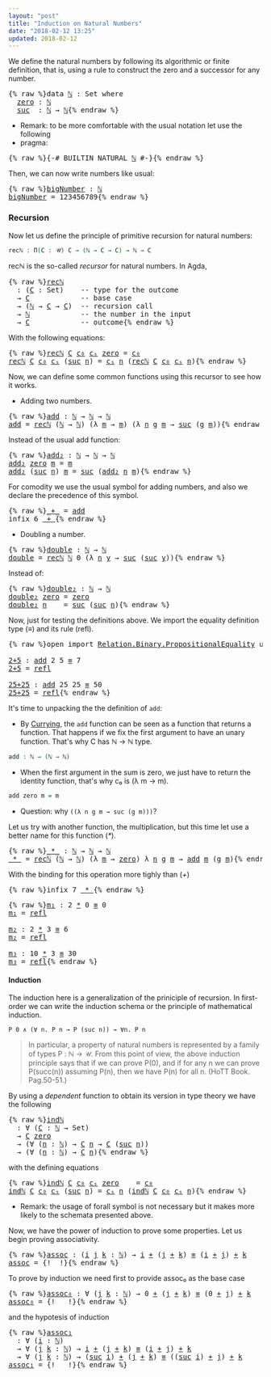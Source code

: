 ```yaml
---
layout: "post"
title: "Induction on Natural Numbers"
date: "2018-02-12 13:25"
updated: 2018-02-12
---
```


We define the natural numbers by following its algorithmic or finite definition,
that is, using a rule to construct the zero and a successor for any number.

<pre class="Agda">{% raw %}<a id="279" class="Keyword">data</a> <a id="ℕ" href="{% endraw %}{% link _posts/2018-02-12-induction-on-natural-numbers.md %}{% raw %}#%E2%84%95" class="Datatype">ℕ</a> <a id="286" class="Symbol">:</a> <a id="288" class="PrimitiveType">Set</a> <a id="292" class="Keyword">where</a>
  <a id="ℕ.zero" href="{% endraw %}{% link _posts/2018-02-12-induction-on-natural-numbers.md %}{% raw %}#%E2%84%95.zero" class="InductiveConstructor">zero</a> <a id="305" class="Symbol">:</a> <a id="307" href="{% endraw %}{% link _posts/2018-02-12-induction-on-natural-numbers.md %}{% raw %}#%E2%84%95" class="Datatype">ℕ</a>
  <a id="ℕ.suc" href="{% endraw %}{% link _posts/2018-02-12-induction-on-natural-numbers.md %}{% raw %}#%E2%84%95.suc" class="InductiveConstructor">suc</a>  <a id="316" class="Symbol">:</a> <a id="318" href="{% endraw %}{% link _posts/2018-02-12-induction-on-natural-numbers.md %}{% raw %}#%E2%84%95" class="Datatype">ℕ</a> <a id="320" class="Symbol">→</a> <a id="322" href="{% endraw %}{% link _posts/2018-02-12-induction-on-natural-numbers.md %}{% raw %}#%E2%84%95" class="Datatype">ℕ</a>{% endraw %}</pre>

* Remark: to be more comfortable with the usual notation let use the following
* pragma:

<pre class="Agda">{% raw %}<a id="439" class="Symbol">{-#</a> <a id="443" class="Keyword">BUILTIN</a> NATURAL <a id="459" href="{% endraw %}{% link _posts/2018-02-12-induction-on-natural-numbers.md %}{% raw %}#%E2%84%95" class="Datatype">ℕ</a> <a id="461" class="Symbol">#-}</a>{% endraw %}</pre>

Then, we can now write numbers like usual:

<pre class="Agda">{% raw %}<a id="bigNumber" href="{% endraw %}{% link _posts/2018-02-12-induction-on-natural-numbers.md %}{% raw %}#bigNumber" class="Function">bigNumber</a> <a id="544" class="Symbol">:</a> <a id="546" href="{% endraw %}{% link _posts/2018-02-12-induction-on-natural-numbers.md %}{% raw %}#%E2%84%95" class="Datatype">ℕ</a>
<a id="548" href="{% endraw %}{% link _posts/2018-02-12-induction-on-natural-numbers.md %}{% raw %}#bigNumber" class="Function">bigNumber</a> <a id="558" class="Symbol">=</a> <a id="560" class="Number">123456789</a>{% endraw %}</pre>

### Recursion

Now let us define the principle of primitive recursion for natural numbers:

```agda
recℕ : Π(C : 𝒰) C → (ℕ → C → C) → ℕ → C
```
recℕ is the so-called *recursor* for natural numbers. In Agda,

<pre class="Agda">{% raw %}<a id="recℕ" href="{% endraw %}{% link _posts/2018-02-12-induction-on-natural-numbers.md %}{% raw %}#rec%E2%84%95" class="Function">recℕ</a>
  <a id="810" class="Symbol">:</a> <a id="812" class="Symbol">(</a><a id="813" href="{% endraw %}{% link _posts/2018-02-12-induction-on-natural-numbers.md %}{% raw %}#813" class="Bound">C</a> <a id="815" class="Symbol">:</a> <a id="817" class="PrimitiveType">Set</a><a id="820" class="Symbol">)</a>    <a id="825" class="Comment">-- type for the outcome</a>
  <a id="851" class="Symbol">→</a> <a id="853" href="{% endraw %}{% link _posts/2018-02-12-induction-on-natural-numbers.md %}{% raw %}#813" class="Bound">C</a>            <a id="866" class="Comment">-- base case</a>
  <a id="881" class="Symbol">→</a> <a id="883" class="Symbol">(</a><a id="884" href="{% endraw %}{% link _posts/2018-02-12-induction-on-natural-numbers.md %}{% raw %}#%E2%84%95" class="Datatype">ℕ</a> <a id="886" class="Symbol">→</a> <a id="888" href="{% endraw %}{% link _posts/2018-02-12-induction-on-natural-numbers.md %}{% raw %}#813" class="Bound">C</a> <a id="890" class="Symbol">→</a> <a id="892" href="{% endraw %}{% link _posts/2018-02-12-induction-on-natural-numbers.md %}{% raw %}#813" class="Bound">C</a><a id="893" class="Symbol">)</a>  <a id="896" class="Comment">-- recursion call</a>
  <a id="916" class="Symbol">→</a> <a id="918" href="{% endraw %}{% link _posts/2018-02-12-induction-on-natural-numbers.md %}{% raw %}#%E2%84%95" class="Datatype">ℕ</a>            <a id="931" class="Comment">-- the number in the input</a>
  <a id="960" class="Symbol">→</a> <a id="962" href="{% endraw %}{% link _posts/2018-02-12-induction-on-natural-numbers.md %}{% raw %}#813" class="Bound">C</a>            <a id="975" class="Comment">-- outcome</a>{% endraw %}</pre>

With the following equations:

<pre class="Agda">{% raw %}<a id="1042" href="{% endraw %}{% link _posts/2018-02-12-induction-on-natural-numbers.md %}{% raw %}#rec%E2%84%95" class="Function">recℕ</a> <a id="1047" href="{% endraw %}{% link _posts/2018-02-12-induction-on-natural-numbers.md %}{% raw %}#1047" class="Bound">C</a> <a id="1049" href="{% endraw %}{% link _posts/2018-02-12-induction-on-natural-numbers.md %}{% raw %}#1049" class="Bound">c₀</a> <a id="1052" href="{% endraw %}{% link _posts/2018-02-12-induction-on-natural-numbers.md %}{% raw %}#1052" class="Bound">cₛ</a> <a id="1055" href="{% endraw %}{% link _posts/2018-02-12-induction-on-natural-numbers.md %}{% raw %}#%E2%84%95.zero" class="InductiveConstructor">zero</a> <a id="1060" class="Symbol">=</a> <a id="1062" href="{% endraw %}{% link _posts/2018-02-12-induction-on-natural-numbers.md %}{% raw %}#1049" class="Bound">c₀</a>
<a id="1065" href="{% endraw %}{% link _posts/2018-02-12-induction-on-natural-numbers.md %}{% raw %}#rec%E2%84%95" class="Function">recℕ</a> <a id="1070" href="{% endraw %}{% link _posts/2018-02-12-induction-on-natural-numbers.md %}{% raw %}#1070" class="Bound">C</a> <a id="1072" href="{% endraw %}{% link _posts/2018-02-12-induction-on-natural-numbers.md %}{% raw %}#1072" class="Bound">c₀</a> <a id="1075" href="{% endraw %}{% link _posts/2018-02-12-induction-on-natural-numbers.md %}{% raw %}#1075" class="Bound">cₛ</a> <a id="1078" class="Symbol">(</a><a id="1079" href="{% endraw %}{% link _posts/2018-02-12-induction-on-natural-numbers.md %}{% raw %}#%E2%84%95.suc" class="InductiveConstructor">suc</a> <a id="1083" href="{% endraw %}{% link _posts/2018-02-12-induction-on-natural-numbers.md %}{% raw %}#1083" class="Bound">n</a><a id="1084" class="Symbol">)</a> <a id="1086" class="Symbol">=</a> <a id="1088" href="{% endraw %}{% link _posts/2018-02-12-induction-on-natural-numbers.md %}{% raw %}#1075" class="Bound">cₛ</a> <a id="1091" href="{% endraw %}{% link _posts/2018-02-12-induction-on-natural-numbers.md %}{% raw %}#1083" class="Bound">n</a> <a id="1093" class="Symbol">(</a><a id="1094" href="{% endraw %}{% link _posts/2018-02-12-induction-on-natural-numbers.md %}{% raw %}#rec%E2%84%95" class="Function">recℕ</a> <a id="1099" href="{% endraw %}{% link _posts/2018-02-12-induction-on-natural-numbers.md %}{% raw %}#1070" class="Bound">C</a> <a id="1101" href="{% endraw %}{% link _posts/2018-02-12-induction-on-natural-numbers.md %}{% raw %}#1072" class="Bound">c₀</a> <a id="1104" href="{% endraw %}{% link _posts/2018-02-12-induction-on-natural-numbers.md %}{% raw %}#1075" class="Bound">cₛ</a> <a id="1107" href="{% endraw %}{% link _posts/2018-02-12-induction-on-natural-numbers.md %}{% raw %}#1083" class="Bound">n</a><a id="1108" class="Symbol">)</a>{% endraw %}</pre>

Now, we can define some common functions using this recursor to see how it works.

+ Adding two numbers.

<pre class="Agda">{% raw %}<a id="add" href="{% endraw %}{% link _posts/2018-02-12-induction-on-natural-numbers.md %}{% raw %}#add" class="Function">add</a> <a id="1245" class="Symbol">:</a> <a id="1247" href="{% endraw %}{% link _posts/2018-02-12-induction-on-natural-numbers.md %}{% raw %}#%E2%84%95" class="Datatype">ℕ</a> <a id="1249" class="Symbol">→</a> <a id="1251" href="{% endraw %}{% link _posts/2018-02-12-induction-on-natural-numbers.md %}{% raw %}#%E2%84%95" class="Datatype">ℕ</a> <a id="1253" class="Symbol">→</a> <a id="1255" href="{% endraw %}{% link _posts/2018-02-12-induction-on-natural-numbers.md %}{% raw %}#%E2%84%95" class="Datatype">ℕ</a>
<a id="1257" href="{% endraw %}{% link _posts/2018-02-12-induction-on-natural-numbers.md %}{% raw %}#add" class="Function">add</a> <a id="1261" class="Symbol">=</a> <a id="1263" href="{% endraw %}{% link _posts/2018-02-12-induction-on-natural-numbers.md %}{% raw %}#rec%E2%84%95" class="Function">recℕ</a> <a id="1268" class="Symbol">(</a><a id="1269" href="{% endraw %}{% link _posts/2018-02-12-induction-on-natural-numbers.md %}{% raw %}#%E2%84%95" class="Datatype">ℕ</a> <a id="1271" class="Symbol">→</a> <a id="1273" href="{% endraw %}{% link _posts/2018-02-12-induction-on-natural-numbers.md %}{% raw %}#%E2%84%95" class="Datatype">ℕ</a><a id="1274" class="Symbol">)</a> <a id="1276" class="Symbol">(λ</a> <a id="1279" href="{% endraw %}{% link _posts/2018-02-12-induction-on-natural-numbers.md %}{% raw %}#1279" class="Bound">m</a> <a id="1281" class="Symbol">→</a> <a id="1283" href="{% endraw %}{% link _posts/2018-02-12-induction-on-natural-numbers.md %}{% raw %}#1279" class="Bound">m</a><a id="1284" class="Symbol">)</a> <a id="1286" class="Symbol">(λ</a> <a id="1289" href="{% endraw %}{% link _posts/2018-02-12-induction-on-natural-numbers.md %}{% raw %}#1289" class="Bound">n</a> <a id="1291" href="{% endraw %}{% link _posts/2018-02-12-induction-on-natural-numbers.md %}{% raw %}#1291" class="Bound">g</a> <a id="1293" href="{% endraw %}{% link _posts/2018-02-12-induction-on-natural-numbers.md %}{% raw %}#1293" class="Bound">m</a> <a id="1295" class="Symbol">→</a> <a id="1297" href="{% endraw %}{% link _posts/2018-02-12-induction-on-natural-numbers.md %}{% raw %}#%E2%84%95.suc" class="InductiveConstructor">suc</a> <a id="1301" class="Symbol">(</a><a id="1302" href="{% endraw %}{% link _posts/2018-02-12-induction-on-natural-numbers.md %}{% raw %}#1291" class="Bound">g</a> <a id="1304" href="{% endraw %}{% link _posts/2018-02-12-induction-on-natural-numbers.md %}{% raw %}#1293" class="Bound">m</a><a id="1305" class="Symbol">))</a>{% endraw %}</pre>

Instead of the usual add function:

<pre class="Agda">{% raw %}<a id="add₂" href="{% endraw %}{% link _posts/2018-02-12-induction-on-natural-numbers.md %}{% raw %}#add%E2%82%82" class="Function">add₂</a> <a id="1374" class="Symbol">:</a> <a id="1376" href="{% endraw %}{% link _posts/2018-02-12-induction-on-natural-numbers.md %}{% raw %}#%E2%84%95" class="Datatype">ℕ</a> <a id="1378" class="Symbol">→</a> <a id="1380" href="{% endraw %}{% link _posts/2018-02-12-induction-on-natural-numbers.md %}{% raw %}#%E2%84%95" class="Datatype">ℕ</a> <a id="1382" class="Symbol">→</a> <a id="1384" href="{% endraw %}{% link _posts/2018-02-12-induction-on-natural-numbers.md %}{% raw %}#%E2%84%95" class="Datatype">ℕ</a>
<a id="1386" href="{% endraw %}{% link _posts/2018-02-12-induction-on-natural-numbers.md %}{% raw %}#add%E2%82%82" class="Function">add₂</a> <a id="1391" href="{% endraw %}{% link _posts/2018-02-12-induction-on-natural-numbers.md %}{% raw %}#%E2%84%95.zero" class="InductiveConstructor">zero</a> <a id="1396" href="{% endraw %}{% link _posts/2018-02-12-induction-on-natural-numbers.md %}{% raw %}#1396" class="Bound">m</a> <a id="1398" class="Symbol">=</a> <a id="1400" href="{% endraw %}{% link _posts/2018-02-12-induction-on-natural-numbers.md %}{% raw %}#1396" class="Bound">m</a>
<a id="1402" href="{% endraw %}{% link _posts/2018-02-12-induction-on-natural-numbers.md %}{% raw %}#add%E2%82%82" class="Function">add₂</a> <a id="1407" class="Symbol">(</a><a id="1408" href="{% endraw %}{% link _posts/2018-02-12-induction-on-natural-numbers.md %}{% raw %}#%E2%84%95.suc" class="InductiveConstructor">suc</a> <a id="1412" href="{% endraw %}{% link _posts/2018-02-12-induction-on-natural-numbers.md %}{% raw %}#1412" class="Bound">n</a><a id="1413" class="Symbol">)</a> <a id="1415" href="{% endraw %}{% link _posts/2018-02-12-induction-on-natural-numbers.md %}{% raw %}#1415" class="Bound">m</a> <a id="1417" class="Symbol">=</a> <a id="1419" href="{% endraw %}{% link _posts/2018-02-12-induction-on-natural-numbers.md %}{% raw %}#%E2%84%95.suc" class="InductiveConstructor">suc</a> <a id="1423" class="Symbol">(</a><a id="1424" href="{% endraw %}{% link _posts/2018-02-12-induction-on-natural-numbers.md %}{% raw %}#add%E2%82%82" class="Function">add₂</a> <a id="1429" href="{% endraw %}{% link _posts/2018-02-12-induction-on-natural-numbers.md %}{% raw %}#1412" class="Bound">n</a> <a id="1431" href="{% endraw %}{% link _posts/2018-02-12-induction-on-natural-numbers.md %}{% raw %}#1415" class="Bound">m</a><a id="1432" class="Symbol">)</a>{% endraw %}</pre>

For comodity we use the usual symbol for adding numbers,
and also we declare the precedence of this symbol.

<pre class="Agda">{% raw %}<a id="_+_" href="{% endraw %}{% link _posts/2018-02-12-induction-on-natural-numbers.md %}{% raw %}#_%2B_" class="Function Operator">_+_</a> <a id="1572" class="Symbol">=</a> <a id="1574" href="{% endraw %}{% link _posts/2018-02-12-induction-on-natural-numbers.md %}{% raw %}#add" class="Function">add</a>
<a id="1578" class="Keyword">infix</a> <a id="1584" class="Number">6</a> <a id="1586" href="{% endraw %}{% link _posts/2018-02-12-induction-on-natural-numbers.md %}{% raw %}#_%2B_" class="Function Operator">_+_</a>{% endraw %}</pre>

+ Doubling a number.

<pre class="Agda">{% raw %}<a id="double" href="{% endraw %}{% link _posts/2018-02-12-induction-on-natural-numbers.md %}{% raw %}#double" class="Function">double</a> <a id="1644" class="Symbol">:</a> <a id="1646" href="{% endraw %}{% link _posts/2018-02-12-induction-on-natural-numbers.md %}{% raw %}#%E2%84%95" class="Datatype">ℕ</a> <a id="1648" class="Symbol">→</a> <a id="1650" href="{% endraw %}{% link _posts/2018-02-12-induction-on-natural-numbers.md %}{% raw %}#%E2%84%95" class="Datatype">ℕ</a>
<a id="1652" href="{% endraw %}{% link _posts/2018-02-12-induction-on-natural-numbers.md %}{% raw %}#double" class="Function">double</a> <a id="1659" class="Symbol">=</a> <a id="1661" href="{% endraw %}{% link _posts/2018-02-12-induction-on-natural-numbers.md %}{% raw %}#rec%E2%84%95" class="Function">recℕ</a> <a id="1666" href="{% endraw %}{% link _posts/2018-02-12-induction-on-natural-numbers.md %}{% raw %}#%E2%84%95" class="Datatype">ℕ</a> <a id="1668" class="Number">0</a> <a id="1670" class="Symbol">(λ</a> <a id="1673" href="{% endraw %}{% link _posts/2018-02-12-induction-on-natural-numbers.md %}{% raw %}#1673" class="Bound">n</a> <a id="1675" href="{% endraw %}{% link _posts/2018-02-12-induction-on-natural-numbers.md %}{% raw %}#1675" class="Bound">y</a> <a id="1677" class="Symbol">→</a> <a id="1679" href="{% endraw %}{% link _posts/2018-02-12-induction-on-natural-numbers.md %}{% raw %}#%E2%84%95.suc" class="InductiveConstructor">suc</a> <a id="1683" class="Symbol">(</a><a id="1684" href="{% endraw %}{% link _posts/2018-02-12-induction-on-natural-numbers.md %}{% raw %}#%E2%84%95.suc" class="InductiveConstructor">suc</a> <a id="1688" href="{% endraw %}{% link _posts/2018-02-12-induction-on-natural-numbers.md %}{% raw %}#1675" class="Bound">y</a><a id="1689" class="Symbol">))</a>{% endraw %}</pre>

Instead of:

<pre class="Agda">{% raw %}<a id="double₂" href="{% endraw %}{% link _posts/2018-02-12-induction-on-natural-numbers.md %}{% raw %}#double%E2%82%82" class="Function">double₂</a> <a id="1738" class="Symbol">:</a> <a id="1740" href="{% endraw %}{% link _posts/2018-02-12-induction-on-natural-numbers.md %}{% raw %}#%E2%84%95" class="Datatype">ℕ</a> <a id="1742" class="Symbol">→</a> <a id="1744" href="{% endraw %}{% link _posts/2018-02-12-induction-on-natural-numbers.md %}{% raw %}#%E2%84%95" class="Datatype">ℕ</a>
<a id="1746" href="{% endraw %}{% link _posts/2018-02-12-induction-on-natural-numbers.md %}{% raw %}#double%E2%82%82" class="Function">double₂</a> <a id="1754" href="{% endraw %}{% link _posts/2018-02-12-induction-on-natural-numbers.md %}{% raw %}#%E2%84%95.zero" class="InductiveConstructor">zero</a> <a id="1759" class="Symbol">=</a> <a id="1761" href="{% endraw %}{% link _posts/2018-02-12-induction-on-natural-numbers.md %}{% raw %}#%E2%84%95.zero" class="InductiveConstructor">zero</a>
<a id="1766" href="{% endraw %}{% link _posts/2018-02-12-induction-on-natural-numbers.md %}{% raw %}#double%E2%82%82" class="CatchallClause Function">double₂</a><a id="1773" class="CatchallClause"> </a><a id="1774" href="{% endraw %}{% link _posts/2018-02-12-induction-on-natural-numbers.md %}{% raw %}#1774" class="CatchallClause Bound">n</a>    <a id="1779" class="Symbol">=</a> <a id="1781" href="{% endraw %}{% link _posts/2018-02-12-induction-on-natural-numbers.md %}{% raw %}#%E2%84%95.suc" class="InductiveConstructor">suc</a> <a id="1785" class="Symbol">(</a><a id="1786" href="{% endraw %}{% link _posts/2018-02-12-induction-on-natural-numbers.md %}{% raw %}#%E2%84%95.suc" class="InductiveConstructor">suc</a> <a id="1790" href="{% endraw %}{% link _posts/2018-02-12-induction-on-natural-numbers.md %}{% raw %}#1774" class="Bound">n</a><a id="1791" class="Symbol">)</a>{% endraw %}</pre>

Now, just for testing the definitions above. We import the equality definition
type (_≡_) and its rule (refl).

<pre class="Agda">{% raw %}<a id="1930" class="Keyword">open</a> <a id="1935" class="Keyword">import</a> <a id="1942" href="https://agda.github.io/agda-stdlib/Relation.Binary.PropositionalEquality.html" class="Module">Relation.Binary.PropositionalEquality</a> <a id="1980" class="Keyword">using</a> <a id="1986" class="Symbol">(</a><a id="1987" href="https://agda.github.io/agda-stdlib/Agda.Builtin.Equality.html#_%E2%89%A1_.refl" class="InductiveConstructor">refl</a><a id="1991" class="Symbol">;</a> <a id="1993" href="https://agda.github.io/agda-stdlib/Agda.Builtin.Equality.html#_%E2%89%A1_" class="Datatype Operator">_≡_</a><a id="1996" class="Symbol">)</a>

<a id="2+5" href="{% endraw %}{% link _posts/2018-02-12-induction-on-natural-numbers.md %}{% raw %}#2%2B5" class="Function">2+5</a> <a id="2003" class="Symbol">:</a> <a id="2005" href="{% endraw %}{% link _posts/2018-02-12-induction-on-natural-numbers.md %}{% raw %}#add" class="Function">add</a> <a id="2009" class="Number">2</a> <a id="2011" class="Number">5</a> <a id="2013" href="https://agda.github.io/agda-stdlib/Agda.Builtin.Equality.html#_%E2%89%A1_" class="Datatype Operator">≡</a> <a id="2015" class="Number">7</a>
<a id="2017" href="{% endraw %}{% link _posts/2018-02-12-induction-on-natural-numbers.md %}{% raw %}#2%2B5" class="Function">2+5</a> <a id="2021" class="Symbol">=</a> <a id="2023" href="https://agda.github.io/agda-stdlib/Agda.Builtin.Equality.html#_%E2%89%A1_.refl" class="InductiveConstructor">refl</a>

<a id="25+25" href="{% endraw %}{% link _posts/2018-02-12-induction-on-natural-numbers.md %}{% raw %}#25%2B25" class="Function">25+25</a> <a id="2035" class="Symbol">:</a> <a id="2037" href="{% endraw %}{% link _posts/2018-02-12-induction-on-natural-numbers.md %}{% raw %}#add" class="Function">add</a> <a id="2041" class="Number">25</a> <a id="2044" class="Number">25</a> <a id="2047" href="https://agda.github.io/agda-stdlib/Agda.Builtin.Equality.html#_%E2%89%A1_" class="Datatype Operator">≡</a> <a id="2049" class="Number">50</a>
<a id="2052" href="{% endraw %}{% link _posts/2018-02-12-induction-on-natural-numbers.md %}{% raw %}#25%2B25" class="Function">25+25</a> <a id="2058" class="Symbol">=</a> <a id="2060" href="https://agda.github.io/agda-stdlib/Agda.Builtin.Equality.html#_%E2%89%A1_.refl" class="InductiveConstructor">refl</a>{% endraw %}</pre>

It's time to unpacking the the definition of `add`:

  + By [Currying](https://en.wikipedia.org/wiki/Currying), the `add`
  function can be seen as a function that returns a function. That happens if we
  fix the first argument to have an unary function. That's why C  has ℕ → ℕ type.

  ```agda
  add : ℕ → (ℕ → ℕ)
  ```

  + When the first argument in the sum is zero, we just have to return the
  identity function, that's why c₀ is (λ m → m).

  ```agda
  add zero m = m
  ```

  + Question: why `((λ n g m → suc (g m)))`?

Let us try with another function, the multiplication, but this time
let use a better name for this function (_*_).

<pre class="Agda">{% raw %}<a id="_*_" href="{% endraw %}{% link _posts/2018-02-12-induction-on-natural-numbers.md %}{% raw %}#_%2A_" class="Function Operator">_*_</a> <a id="2738" class="Symbol">:</a> <a id="2740" href="{% endraw %}{% link _posts/2018-02-12-induction-on-natural-numbers.md %}{% raw %}#%E2%84%95" class="Datatype">ℕ</a> <a id="2742" class="Symbol">→</a> <a id="2744" href="{% endraw %}{% link _posts/2018-02-12-induction-on-natural-numbers.md %}{% raw %}#%E2%84%95" class="Datatype">ℕ</a> <a id="2746" class="Symbol">→</a> <a id="2748" href="{% endraw %}{% link _posts/2018-02-12-induction-on-natural-numbers.md %}{% raw %}#%E2%84%95" class="Datatype">ℕ</a>
<a id="2750" href="{% endraw %}{% link _posts/2018-02-12-induction-on-natural-numbers.md %}{% raw %}#_%2A_" class="Function Operator">_*_</a> <a id="2754" class="Symbol">=</a> <a id="2756" href="{% endraw %}{% link _posts/2018-02-12-induction-on-natural-numbers.md %}{% raw %}#rec%E2%84%95" class="Function">recℕ</a> <a id="2761" class="Symbol">(</a><a id="2762" href="{% endraw %}{% link _posts/2018-02-12-induction-on-natural-numbers.md %}{% raw %}#%E2%84%95" class="Datatype">ℕ</a> <a id="2764" class="Symbol">→</a> <a id="2766" href="{% endraw %}{% link _posts/2018-02-12-induction-on-natural-numbers.md %}{% raw %}#%E2%84%95" class="Datatype">ℕ</a><a id="2767" class="Symbol">)</a> <a id="2769" class="Symbol">(λ</a> <a id="2772" href="{% endraw %}{% link _posts/2018-02-12-induction-on-natural-numbers.md %}{% raw %}#2772" class="Bound">m</a> <a id="2774" class="Symbol">→</a> <a id="2776" href="{% endraw %}{% link _posts/2018-02-12-induction-on-natural-numbers.md %}{% raw %}#%E2%84%95.zero" class="InductiveConstructor">zero</a><a id="2780" class="Symbol">)</a> <a id="2782" class="Symbol">λ</a> <a id="2784" href="{% endraw %}{% link _posts/2018-02-12-induction-on-natural-numbers.md %}{% raw %}#2784" class="Bound">n</a> <a id="2786" href="{% endraw %}{% link _posts/2018-02-12-induction-on-natural-numbers.md %}{% raw %}#2786" class="Bound">g</a> <a id="2788" href="{% endraw %}{% link _posts/2018-02-12-induction-on-natural-numbers.md %}{% raw %}#2788" class="Bound">m</a> <a id="2790" class="Symbol">→</a> <a id="2792" href="{% endraw %}{% link _posts/2018-02-12-induction-on-natural-numbers.md %}{% raw %}#add" class="Function">add</a> <a id="2796" href="{% endraw %}{% link _posts/2018-02-12-induction-on-natural-numbers.md %}{% raw %}#2788" class="Bound">m</a> <a id="2798" class="Symbol">(</a><a id="2799" href="{% endraw %}{% link _posts/2018-02-12-induction-on-natural-numbers.md %}{% raw %}#2786" class="Bound">g</a> <a id="2801" href="{% endraw %}{% link _posts/2018-02-12-induction-on-natural-numbers.md %}{% raw %}#2788" class="Bound">m</a><a id="2802" class="Symbol">)</a>{% endraw %}</pre>

With the binding for this operation more tighly than (_+_)

<pre class="Agda">{% raw %}<a id="2889" class="Keyword">infix</a> <a id="2895" class="Number">7</a> <a id="2897" href="{% endraw %}{% link _posts/2018-02-12-induction-on-natural-numbers.md %}{% raw %}#_%2A_" class="Function Operator">_*_</a>{% endraw %}</pre>

<pre class="Agda">{% raw %}<a id="m₁" href="{% endraw %}{% link _posts/2018-02-12-induction-on-natural-numbers.md %}{% raw %}#m%E2%82%81" class="Function">m₁</a> <a id="2929" class="Symbol">:</a> <a id="2931" class="Number">2</a> <a id="2933" href="{% endraw %}{% link _posts/2018-02-12-induction-on-natural-numbers.md %}{% raw %}#_%2A_" class="Function Operator">*</a> <a id="2935" class="Number">0</a> <a id="2937" href="https://agda.github.io/agda-stdlib/Agda.Builtin.Equality.html#_%E2%89%A1_" class="Datatype Operator">≡</a> <a id="2939" class="Number">0</a>
<a id="2941" href="{% endraw %}{% link _posts/2018-02-12-induction-on-natural-numbers.md %}{% raw %}#m%E2%82%81" class="Function">m₁</a> <a id="2944" class="Symbol">=</a> <a id="2946" href="https://agda.github.io/agda-stdlib/Agda.Builtin.Equality.html#_%E2%89%A1_.refl" class="InductiveConstructor">refl</a>

<a id="m₂" href="{% endraw %}{% link _posts/2018-02-12-induction-on-natural-numbers.md %}{% raw %}#m%E2%82%82" class="Function">m₂</a> <a id="2955" class="Symbol">:</a> <a id="2957" class="Number">2</a> <a id="2959" href="{% endraw %}{% link _posts/2018-02-12-induction-on-natural-numbers.md %}{% raw %}#_%2A_" class="Function Operator">*</a> <a id="2961" class="Number">3</a> <a id="2963" href="https://agda.github.io/agda-stdlib/Agda.Builtin.Equality.html#_%E2%89%A1_" class="Datatype Operator">≡</a> <a id="2965" class="Number">6</a>
<a id="2967" href="{% endraw %}{% link _posts/2018-02-12-induction-on-natural-numbers.md %}{% raw %}#m%E2%82%82" class="Function">m₂</a> <a id="2970" class="Symbol">=</a> <a id="2972" href="https://agda.github.io/agda-stdlib/Agda.Builtin.Equality.html#_%E2%89%A1_.refl" class="InductiveConstructor">refl</a>

<a id="m₃" href="{% endraw %}{% link _posts/2018-02-12-induction-on-natural-numbers.md %}{% raw %}#m%E2%82%83" class="Function">m₃</a> <a id="2981" class="Symbol">:</a> <a id="2983" class="Number">10</a> <a id="2986" href="{% endraw %}{% link _posts/2018-02-12-induction-on-natural-numbers.md %}{% raw %}#_%2A_" class="Function Operator">*</a> <a id="2988" class="Number">3</a> <a id="2990" href="https://agda.github.io/agda-stdlib/Agda.Builtin.Equality.html#_%E2%89%A1_" class="Datatype Operator">≡</a> <a id="2992" class="Number">30</a>
<a id="2995" href="{% endraw %}{% link _posts/2018-02-12-induction-on-natural-numbers.md %}{% raw %}#m%E2%82%83" class="Function">m₃</a> <a id="2998" class="Symbol">=</a> <a id="3000" href="https://agda.github.io/agda-stdlib/Agda.Builtin.Equality.html#_%E2%89%A1_.refl" class="InductiveConstructor">refl</a>{% endraw %}</pre>

#### Induction

The induction here is a generalization of the priniciple of recursion. In
first-order we can write the induction schema or the principle of mathematical
induction.

```
P 0 ∧ (∀ n. P n → P (suc n)) → ∀n. P n
```

  > In particular, a property of natural numbers is represented by a family of
  types P : ℕ → 𝒰. From this point of view, the above induction principle says
  that if we can prove P(0), and if for any n we can prove P(succ(n)) assuming
  P(n), then we have P(n) for all n. (HoTT Book. Pag.50-51.)

By using a *dependent* function to obtain its version in type theory we have the
following

<pre class="Agda">{% raw %}<a id="indℕ" href="{% endraw %}{% link _posts/2018-02-12-induction-on-natural-numbers.md %}{% raw %}#ind%E2%84%95" class="Function">indℕ</a>
  <a id="3657" class="Symbol">:</a> <a id="3659" class="Symbol">∀</a> <a id="3661" class="Symbol">(</a><a id="3662" href="{% endraw %}{% link _posts/2018-02-12-induction-on-natural-numbers.md %}{% raw %}#3662" class="Bound">C</a> <a id="3664" class="Symbol">:</a> <a id="3666" href="{% endraw %}{% link _posts/2018-02-12-induction-on-natural-numbers.md %}{% raw %}#%E2%84%95" class="Datatype">ℕ</a> <a id="3668" class="Symbol">→</a> <a id="3670" class="PrimitiveType">Set</a><a id="3673" class="Symbol">)</a>
  <a id="3677" class="Symbol">→</a> <a id="3679" href="{% endraw %}{% link _posts/2018-02-12-induction-on-natural-numbers.md %}{% raw %}#3662" class="Bound">C</a> <a id="3681" href="{% endraw %}{% link _posts/2018-02-12-induction-on-natural-numbers.md %}{% raw %}#%E2%84%95.zero" class="InductiveConstructor">zero</a>
  <a id="3688" class="Symbol">→</a> <a id="3690" class="Symbol">(∀</a> <a id="3693" class="Symbol">(</a><a id="3694" href="{% endraw %}{% link _posts/2018-02-12-induction-on-natural-numbers.md %}{% raw %}#3694" class="Bound">n</a> <a id="3696" class="Symbol">:</a> <a id="3698" href="{% endraw %}{% link _posts/2018-02-12-induction-on-natural-numbers.md %}{% raw %}#%E2%84%95" class="Datatype">ℕ</a><a id="3699" class="Symbol">)</a> <a id="3701" class="Symbol">→</a> <a id="3703" href="{% endraw %}{% link _posts/2018-02-12-induction-on-natural-numbers.md %}{% raw %}#3662" class="Bound">C</a> <a id="3705" href="{% endraw %}{% link _posts/2018-02-12-induction-on-natural-numbers.md %}{% raw %}#3694" class="Bound">n</a> <a id="3707" class="Symbol">→</a> <a id="3709" href="{% endraw %}{% link _posts/2018-02-12-induction-on-natural-numbers.md %}{% raw %}#3662" class="Bound">C</a> <a id="3711" class="Symbol">(</a><a id="3712" href="{% endraw %}{% link _posts/2018-02-12-induction-on-natural-numbers.md %}{% raw %}#%E2%84%95.suc" class="InductiveConstructor">suc</a> <a id="3716" href="{% endraw %}{% link _posts/2018-02-12-induction-on-natural-numbers.md %}{% raw %}#3694" class="Bound">n</a><a id="3717" class="Symbol">))</a>
  <a id="3722" class="Symbol">→</a> <a id="3724" class="Symbol">(∀</a> <a id="3727" class="Symbol">(</a><a id="3728" href="{% endraw %}{% link _posts/2018-02-12-induction-on-natural-numbers.md %}{% raw %}#3728" class="Bound">n</a> <a id="3730" class="Symbol">:</a> <a id="3732" href="{% endraw %}{% link _posts/2018-02-12-induction-on-natural-numbers.md %}{% raw %}#%E2%84%95" class="Datatype">ℕ</a><a id="3733" class="Symbol">)</a> <a id="3735" class="Symbol">→</a> <a id="3737" href="{% endraw %}{% link _posts/2018-02-12-induction-on-natural-numbers.md %}{% raw %}#3662" class="Bound">C</a> <a id="3739" href="{% endraw %}{% link _posts/2018-02-12-induction-on-natural-numbers.md %}{% raw %}#3728" class="Bound">n</a><a id="3740" class="Symbol">)</a>{% endraw %}</pre>

with the defining equations

<pre class="Agda">{% raw %}<a id="3796" href="{% endraw %}{% link _posts/2018-02-12-induction-on-natural-numbers.md %}{% raw %}#ind%E2%84%95" class="Function">indℕ</a> <a id="3801" href="{% endraw %}{% link _posts/2018-02-12-induction-on-natural-numbers.md %}{% raw %}#3801" class="Bound">C</a> <a id="3803" href="{% endraw %}{% link _posts/2018-02-12-induction-on-natural-numbers.md %}{% raw %}#3803" class="Bound">c₀</a> <a id="3806" href="{% endraw %}{% link _posts/2018-02-12-induction-on-natural-numbers.md %}{% raw %}#3806" class="Bound">cₛ</a> <a id="3809" href="{% endraw %}{% link _posts/2018-02-12-induction-on-natural-numbers.md %}{% raw %}#%E2%84%95.zero" class="InductiveConstructor">zero</a>    <a id="3817" class="Symbol">=</a> <a id="3819" href="{% endraw %}{% link _posts/2018-02-12-induction-on-natural-numbers.md %}{% raw %}#3803" class="Bound">c₀</a>
<a id="3822" href="{% endraw %}{% link _posts/2018-02-12-induction-on-natural-numbers.md %}{% raw %}#ind%E2%84%95" class="Function">indℕ</a> <a id="3827" href="{% endraw %}{% link _posts/2018-02-12-induction-on-natural-numbers.md %}{% raw %}#3827" class="Bound">C</a> <a id="3829" href="{% endraw %}{% link _posts/2018-02-12-induction-on-natural-numbers.md %}{% raw %}#3829" class="Bound">c₀</a> <a id="3832" href="{% endraw %}{% link _posts/2018-02-12-induction-on-natural-numbers.md %}{% raw %}#3832" class="Bound">cₛ</a> <a id="3835" class="Symbol">(</a><a id="3836" href="{% endraw %}{% link _posts/2018-02-12-induction-on-natural-numbers.md %}{% raw %}#%E2%84%95.suc" class="InductiveConstructor">suc</a> <a id="3840" href="{% endraw %}{% link _posts/2018-02-12-induction-on-natural-numbers.md %}{% raw %}#3840" class="Bound">n</a><a id="3841" class="Symbol">)</a> <a id="3843" class="Symbol">=</a> <a id="3845" href="{% endraw %}{% link _posts/2018-02-12-induction-on-natural-numbers.md %}{% raw %}#3832" class="Bound">cₛ</a> <a id="3848" href="{% endraw %}{% link _posts/2018-02-12-induction-on-natural-numbers.md %}{% raw %}#3840" class="Bound">n</a> <a id="3850" class="Symbol">(</a><a id="3851" href="{% endraw %}{% link _posts/2018-02-12-induction-on-natural-numbers.md %}{% raw %}#ind%E2%84%95" class="Function">indℕ</a> <a id="3856" href="{% endraw %}{% link _posts/2018-02-12-induction-on-natural-numbers.md %}{% raw %}#3827" class="Bound">C</a> <a id="3858" href="{% endraw %}{% link _posts/2018-02-12-induction-on-natural-numbers.md %}{% raw %}#3829" class="Bound">c₀</a> <a id="3861" href="{% endraw %}{% link _posts/2018-02-12-induction-on-natural-numbers.md %}{% raw %}#3832" class="Bound">cₛ</a> <a id="3864" href="{% endraw %}{% link _posts/2018-02-12-induction-on-natural-numbers.md %}{% raw %}#3840" class="Bound">n</a><a id="3865" class="Symbol">)</a>{% endraw %}</pre>

* Remark: the usage of forall symbol is not necessary but it makes more
likely to the schemata presented above.

Now, we have the power of induction to prove some properties. Let us begin
proving associativity.

<pre class="Agda">{% raw %}<a id="assoc" href="{% endraw %}{% link _posts/2018-02-12-induction-on-natural-numbers.md %}{% raw %}#assoc" class="Function">assoc</a> <a id="4110" class="Symbol">:</a> <a id="4112" class="Symbol">(</a><a id="4113" href="{% endraw %}{% link _posts/2018-02-12-induction-on-natural-numbers.md %}{% raw %}#4113" class="Bound">i</a> <a id="4115" href="{% endraw %}{% link _posts/2018-02-12-induction-on-natural-numbers.md %}{% raw %}#4115" class="Bound">j</a> <a id="4117" href="{% endraw %}{% link _posts/2018-02-12-induction-on-natural-numbers.md %}{% raw %}#4117" class="Bound">k</a> <a id="4119" class="Symbol">:</a> <a id="4121" href="{% endraw %}{% link _posts/2018-02-12-induction-on-natural-numbers.md %}{% raw %}#%E2%84%95" class="Datatype">ℕ</a><a id="4122" class="Symbol">)</a> <a id="4124" class="Symbol">→</a> <a id="4126" href="{% endraw %}{% link _posts/2018-02-12-induction-on-natural-numbers.md %}{% raw %}#4113" class="Bound">i</a> <a id="4128" href="{% endraw %}{% link _posts/2018-02-12-induction-on-natural-numbers.md %}{% raw %}#_%2B_" class="Function Operator">+</a> <a id="4130" class="Symbol">(</a><a id="4131" href="{% endraw %}{% link _posts/2018-02-12-induction-on-natural-numbers.md %}{% raw %}#4115" class="Bound">j</a> <a id="4133" href="{% endraw %}{% link _posts/2018-02-12-induction-on-natural-numbers.md %}{% raw %}#_%2B_" class="Function Operator">+</a> <a id="4135" href="{% endraw %}{% link _posts/2018-02-12-induction-on-natural-numbers.md %}{% raw %}#4117" class="Bound">k</a><a id="4136" class="Symbol">)</a> <a id="4138" href="https://agda.github.io/agda-stdlib/Agda.Builtin.Equality.html#_%E2%89%A1_" class="Datatype Operator">≡</a> <a id="4140" class="Symbol">(</a><a id="4141" href="{% endraw %}{% link _posts/2018-02-12-induction-on-natural-numbers.md %}{% raw %}#4113" class="Bound">i</a> <a id="4143" href="{% endraw %}{% link _posts/2018-02-12-induction-on-natural-numbers.md %}{% raw %}#_%2B_" class="Function Operator">+</a> <a id="4145" href="{% endraw %}{% link _posts/2018-02-12-induction-on-natural-numbers.md %}{% raw %}#4115" class="Bound">j</a><a id="4146" class="Symbol">)</a> <a id="4148" href="{% endraw %}{% link _posts/2018-02-12-induction-on-natural-numbers.md %}{% raw %}#_%2B_" class="Function Operator">+</a> <a id="4150" href="{% endraw %}{% link _posts/2018-02-12-induction-on-natural-numbers.md %}{% raw %}#4117" class="Bound">k</a>
<a id="4152" href="{% endraw %}{% link _posts/2018-02-12-induction-on-natural-numbers.md %}{% raw %}#assoc" class="Function">assoc</a> <a id="4158" class="Symbol">=</a> <a id="4160" class="Symbol">{!  !}</a>{% endraw %}</pre>

To prove by induction we need first to provide assoc₀ as the base case

<pre class="Agda">{% raw %}<a id="assoc₀" href="{% endraw %}{% link _posts/2018-02-12-induction-on-natural-numbers.md %}{% raw %}#assoc%E2%82%80" class="Function">assoc₀</a> <a id="4271" class="Symbol">:</a> <a id="4273" class="Symbol">∀</a> <a id="4275" class="Symbol">(</a><a id="4276" href="{% endraw %}{% link _posts/2018-02-12-induction-on-natural-numbers.md %}{% raw %}#4276" class="Bound">j</a> <a id="4278" href="{% endraw %}{% link _posts/2018-02-12-induction-on-natural-numbers.md %}{% raw %}#4278" class="Bound">k</a> <a id="4280" class="Symbol">:</a> <a id="4282" href="{% endraw %}{% link _posts/2018-02-12-induction-on-natural-numbers.md %}{% raw %}#%E2%84%95" class="Datatype">ℕ</a><a id="4283" class="Symbol">)</a> <a id="4285" class="Symbol">→</a> <a id="4287" class="Number">0</a> <a id="4289" href="{% endraw %}{% link _posts/2018-02-12-induction-on-natural-numbers.md %}{% raw %}#_%2B_" class="Function Operator">+</a> <a id="4291" class="Symbol">(</a><a id="4292" href="{% endraw %}{% link _posts/2018-02-12-induction-on-natural-numbers.md %}{% raw %}#4276" class="Bound">j</a> <a id="4294" href="{% endraw %}{% link _posts/2018-02-12-induction-on-natural-numbers.md %}{% raw %}#_%2B_" class="Function Operator">+</a> <a id="4296" href="{% endraw %}{% link _posts/2018-02-12-induction-on-natural-numbers.md %}{% raw %}#4278" class="Bound">k</a><a id="4297" class="Symbol">)</a> <a id="4299" href="https://agda.github.io/agda-stdlib/Agda.Builtin.Equality.html#_%E2%89%A1_" class="Datatype Operator">≡</a> <a id="4301" class="Symbol">(</a><a id="4302" class="Number">0</a> <a id="4304" href="{% endraw %}{% link _posts/2018-02-12-induction-on-natural-numbers.md %}{% raw %}#_%2B_" class="Function Operator">+</a> <a id="4306" href="{% endraw %}{% link _posts/2018-02-12-induction-on-natural-numbers.md %}{% raw %}#4276" class="Bound">j</a><a id="4307" class="Symbol">)</a> <a id="4309" href="{% endraw %}{% link _posts/2018-02-12-induction-on-natural-numbers.md %}{% raw %}#_%2B_" class="Function Operator">+</a> <a id="4311" href="{% endraw %}{% link _posts/2018-02-12-induction-on-natural-numbers.md %}{% raw %}#4278" class="Bound">k</a>
<a id="4313" href="{% endraw %}{% link _posts/2018-02-12-induction-on-natural-numbers.md %}{% raw %}#assoc%E2%82%80" class="Function">assoc₀</a> <a id="4320" class="Symbol">=</a> <a id="4322" class="Symbol">{!   !}</a>{% endraw %}</pre>

and the hypotesis of induction

<pre class="Agda">{% raw %}<a id="assoc₁" href="{% endraw %}{% link _posts/2018-02-12-induction-on-natural-numbers.md %}{% raw %}#assoc%E2%82%81" class="Function">assoc₁</a>
  <a id="4396" class="Symbol">:</a> <a id="4398" class="Symbol">∀</a> <a id="4400" class="Symbol">(</a><a id="4401" href="{% endraw %}{% link _posts/2018-02-12-induction-on-natural-numbers.md %}{% raw %}#4401" class="Bound">i</a> <a id="4403" class="Symbol">:</a> <a id="4405" href="{% endraw %}{% link _posts/2018-02-12-induction-on-natural-numbers.md %}{% raw %}#%E2%84%95" class="Datatype">ℕ</a><a id="4406" class="Symbol">)</a>
  <a id="4410" class="Symbol">→</a> <a id="4412" class="Symbol">∀</a> <a id="4414" class="Symbol">(</a><a id="4415" href="{% endraw %}{% link _posts/2018-02-12-induction-on-natural-numbers.md %}{% raw %}#4415" class="Bound">j</a> <a id="4417" href="{% endraw %}{% link _posts/2018-02-12-induction-on-natural-numbers.md %}{% raw %}#4417" class="Bound">k</a> <a id="4419" class="Symbol">:</a> <a id="4421" href="{% endraw %}{% link _posts/2018-02-12-induction-on-natural-numbers.md %}{% raw %}#%E2%84%95" class="Datatype">ℕ</a><a id="4422" class="Symbol">)</a> <a id="4424" class="Symbol">→</a> <a id="4426" href="{% endraw %}{% link _posts/2018-02-12-induction-on-natural-numbers.md %}{% raw %}#4401" class="Bound">i</a> <a id="4428" href="{% endraw %}{% link _posts/2018-02-12-induction-on-natural-numbers.md %}{% raw %}#_%2B_" class="Function Operator">+</a> <a id="4430" class="Symbol">(</a><a id="4431" href="{% endraw %}{% link _posts/2018-02-12-induction-on-natural-numbers.md %}{% raw %}#4415" class="Bound">j</a> <a id="4433" href="{% endraw %}{% link _posts/2018-02-12-induction-on-natural-numbers.md %}{% raw %}#_%2B_" class="Function Operator">+</a> <a id="4435" href="{% endraw %}{% link _posts/2018-02-12-induction-on-natural-numbers.md %}{% raw %}#4417" class="Bound">k</a><a id="4436" class="Symbol">)</a> <a id="4438" href="https://agda.github.io/agda-stdlib/Agda.Builtin.Equality.html#_%E2%89%A1_" class="Datatype Operator">≡</a> <a id="4440" class="Symbol">(</a><a id="4441" href="{% endraw %}{% link _posts/2018-02-12-induction-on-natural-numbers.md %}{% raw %}#4401" class="Bound">i</a> <a id="4443" href="{% endraw %}{% link _posts/2018-02-12-induction-on-natural-numbers.md %}{% raw %}#_%2B_" class="Function Operator">+</a> <a id="4445" href="{% endraw %}{% link _posts/2018-02-12-induction-on-natural-numbers.md %}{% raw %}#4415" class="Bound">j</a><a id="4446" class="Symbol">)</a> <a id="4448" href="{% endraw %}{% link _posts/2018-02-12-induction-on-natural-numbers.md %}{% raw %}#_%2B_" class="Function Operator">+</a> <a id="4450" href="{% endraw %}{% link _posts/2018-02-12-induction-on-natural-numbers.md %}{% raw %}#4417" class="Bound">k</a>
  <a id="4454" class="Symbol">→</a> <a id="4456" class="Symbol">∀</a> <a id="4458" class="Symbol">(</a><a id="4459" href="{% endraw %}{% link _posts/2018-02-12-induction-on-natural-numbers.md %}{% raw %}#4459" class="Bound">j</a> <a id="4461" href="{% endraw %}{% link _posts/2018-02-12-induction-on-natural-numbers.md %}{% raw %}#4461" class="Bound">k</a> <a id="4463" class="Symbol">:</a> <a id="4465" href="{% endraw %}{% link _posts/2018-02-12-induction-on-natural-numbers.md %}{% raw %}#%E2%84%95" class="Datatype">ℕ</a><a id="4466" class="Symbol">)</a> <a id="4468" class="Symbol">→</a> <a id="4470" class="Symbol">(</a><a id="4471" href="{% endraw %}{% link _posts/2018-02-12-induction-on-natural-numbers.md %}{% raw %}#%E2%84%95.suc" class="InductiveConstructor">suc</a> <a id="4475" href="{% endraw %}{% link _posts/2018-02-12-induction-on-natural-numbers.md %}{% raw %}#4401" class="Bound">i</a><a id="4476" class="Symbol">)</a> <a id="4478" href="{% endraw %}{% link _posts/2018-02-12-induction-on-natural-numbers.md %}{% raw %}#_%2B_" class="Function Operator">+</a> <a id="4480" class="Symbol">(</a><a id="4481" href="{% endraw %}{% link _posts/2018-02-12-induction-on-natural-numbers.md %}{% raw %}#4459" class="Bound">j</a> <a id="4483" href="{% endraw %}{% link _posts/2018-02-12-induction-on-natural-numbers.md %}{% raw %}#_%2B_" class="Function Operator">+</a> <a id="4485" href="{% endraw %}{% link _posts/2018-02-12-induction-on-natural-numbers.md %}{% raw %}#4461" class="Bound">k</a><a id="4486" class="Symbol">)</a> <a id="4488" href="https://agda.github.io/agda-stdlib/Agda.Builtin.Equality.html#_%E2%89%A1_" class="Datatype Operator">≡</a> <a id="4490" class="Symbol">((</a><a id="4492" href="{% endraw %}{% link _posts/2018-02-12-induction-on-natural-numbers.md %}{% raw %}#%E2%84%95.suc" class="InductiveConstructor">suc</a> <a id="4496" href="{% endraw %}{% link _posts/2018-02-12-induction-on-natural-numbers.md %}{% raw %}#4401" class="Bound">i</a><a id="4497" class="Symbol">)</a> <a id="4499" href="{% endraw %}{% link _posts/2018-02-12-induction-on-natural-numbers.md %}{% raw %}#_%2B_" class="Function Operator">+</a> <a id="4501" href="{% endraw %}{% link _posts/2018-02-12-induction-on-natural-numbers.md %}{% raw %}#4459" class="Bound">j</a><a id="4502" class="Symbol">)</a> <a id="4504" href="{% endraw %}{% link _posts/2018-02-12-induction-on-natural-numbers.md %}{% raw %}#_%2B_" class="Function Operator">+</a> <a id="4506" href="{% endraw %}{% link _posts/2018-02-12-induction-on-natural-numbers.md %}{% raw %}#4461" class="Bound">k</a>  
<a id="4510" href="{% endraw %}{% link _posts/2018-02-12-induction-on-natural-numbers.md %}{% raw %}#assoc%E2%82%81" class="Function">assoc₁</a> <a id="4517" class="Symbol">=</a> <a id="4519" class="Symbol">{!   !}</a>{% endraw %}</pre>
